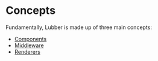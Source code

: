 # Concepts

Fundamentally, Lubber is made up of three main concepts:

- [Components](./components.md)
- [Middleware](./middleware.md)
- [Renderers](./renderers.md)
